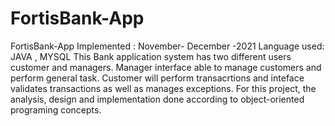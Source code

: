 # FortisBank-App
FortisBank-App Implemented : November- December -2021 Language used: JAVA , MYSQL This Bank application system has two different users customer and managers. Manager interface able to manage customers and perform general task. Customer will perform transacrtions and inteface validates transactions as well as manages exceptions. For this project, the analysis, design and implementation done according to object-oriented programing concepts.

